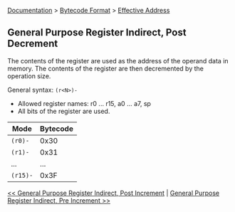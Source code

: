 [Documentation](../../README.md) > [Bytecode Format](../README.md) > [Effective Address](../EffectiveAddress.md)

## General Purpose Register Indirect, Post Decrement

The contents of the register are used as the address of the operand data in memory. The contents of the register are then decremented by the operation size.

General syntax: `(r<N>)-`

* Allowed register names: r0 ... r15, a0 ... a7, sp
* All bits of the register are used.

| Mode | Bytecode |
| - | - |
| `(r0)-` | 0x30 |
| `(r1)-` | 0x31 |
| ... | ... |
| `(r15)-` | 0x3F |

[<< General Purpose Register Indirect, Post Increment](./p_03.md) | [General Purpose Register Indirect, Pre Increment >>](./p_05.md)
